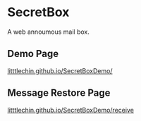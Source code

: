 # SecretBox
A web annoumous mail box.
## Demo Page
[litttlechin.github.io/SecretBoxDemo/](https://litttlechin.github.io/SecretBoxDemo/)
## Message Restore Page  
[litttlechin.github.io/SecretBoxDemo/receive](https://litttlechin.github.io/SecretBoxDemo/receive/)
